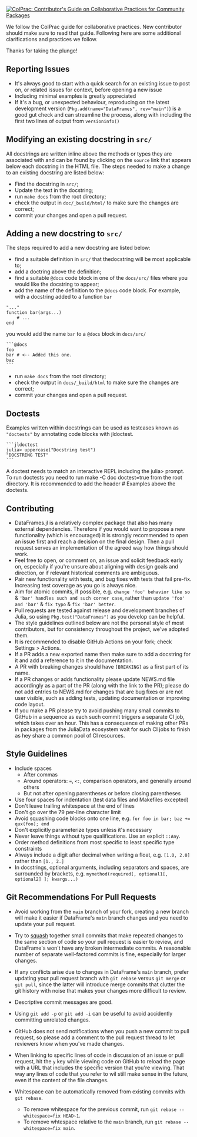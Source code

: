 [![ColPrac: Contributor's Guide on Collaborative Practices for Community Packages](https://img.shields.io/badge/ColPrac-Contributor's%20Guide-blueviolet)](https://github.com/SciML/ColPrac)

We follow the ColPrac guide for collaborative practices. New contributor should make sure to read that guide.
Following here are some additional clarifications and practices we follow.

Thanks for taking the plunge!

## Reporting Issues

* It's always good to start with a quick search for an existing issue to post on,
  or related issues for context, before opening a new issue
* Including minimal examples is greatly appreciated
* If it's a bug, or unexpected behaviour, reproducing on the latest development version
  (`Pkg.add(name="DataFrames", rev="main")`) is a good gut check and can streamline the process,
  along with including the first two lines of output from `versioninfo()`

## Modifying an existing docstring in `src/`

All docstrings are written inline above the methods or types they are associated with and can be found by clicking on the `source` link that appears below each docstring in the HTML file. The steps needed to make a change to an existing docstring are listed below:

* Find the docstring in `src/`;
* Update the text in the docstring;
* run `make docs` from the root directory;
* check the output in `doc/_build/html/` to make sure the changes are correct;
* commit your changes and open a pull request.

## Adding a new docstring to `src/`

The steps required to add a new docstring are listed below:
* find a suitable definition in `src/` that thedocstring will be most applicable to;
* add a doctring above the definition;
* find a suitable `@docs` code block in one of the `docs/src/` files where you would like the docstring to appear;
* add the name of the definition to the `@docs` code block. For example, with a docstring added to a function `bar`
```
"..."
function bar(args...)
    # ...
end
```

you would add the name `bar` to a `@docs` block in `docs/src/`
````
```@docs
foo
bar # <-- Added this one.
baz
```
````

* run `make docs` from the root directory;
* check the output in `docs/_build/html` to make sure the changes are correct;
* commit your changes and open a pull request.

## Doctests

Examples written within docstrings can be used as testcases known as `"doctests"` by annotating code blocks with jldoctest.
````
```jldoctest
julia> uppercase("Docstring test")
"DOCSTRING TEST"
```
````
A doctest needs to match an interactive REPL including the julia> prompt. To run doctests you need to run make -C doc doctest=true from the root directory. It is recommended to add the header # Examples above the doctests.

## Contributing

* DataFrames.jl is a relatively complex package that also has many external dependencies.
  Therefore if you would want to propose a new functionality (which is encouraged) it is
  strongly recommended to open an issue first and reach a decision on the final design.
  Then a pull request serves an implementation of the agreed way how things should work.
* Feel free to open, or comment on, an issue and solicit feedback early on,
  especially if you're unsure about aligning with design goals and direction,
  or if relevant historical comments are ambiguous.
* Pair new functionality with tests, and bug fixes with tests that fail pre-fix.
  Increasing test coverage as you go is always nice.
* Aim for atomic commits, if possible, e.g. `change 'foo' behavior like so` &
  `'bar' handles such and such corner case`,
  rather than `update 'foo' and 'bar'` & `fix typo` & `fix 'bar' better`.
* Pull requests are tested against release and development branches of Julia,
  so using `Pkg.test("DataFrames")` as you develop can be helpful.
* The style guidelines outlined below are not the personal style of most contributors,
  but for consistency throughout the project, we've adopted them.
* It is recommended to disable GitHub Actions on your fork; check Settings > Actions.
* If a PR adds a new exported name then make sure to add a docstring for it and
  add a reference to it in the documentation.
* A PR with breaking changes should have `[BREAKING]` as a first part of its name.
* If a PR changes or adds functionality please update NEWS.md file accordingly as
  a part of the PR (along with the link to the PR); please do not add entries
  to NEWS.md for changes that are bug fixes or are not user visible, such as
  adding tests, updating documentation or improving code layout.
* If you make a PR please try to avoid pushing many small commits to GitHub in
  a sequence as each such commit triggers a separate CI job, which takes over
  an hour. This has a consequence of making other PRs in packages from the JuliaData
  ecosystem wait for such CI jobs to finish as hey share a common pool of CI resources.

## Style Guidelines

* Include spaces
    + After commas
    + Around operators: `=`, `<:`, comparison operators, and generally around others
    + But not after opening parentheses or before closing parentheses
* Use four spaces for indentation (test data files and Makefiles excepted)
* Don't leave trailing whitespace at the end of lines
* Don't go over the 79 per-line character limit
* Avoid squashing code blocks onto one line, e.g. `for foo in bar; baz += qux(foo); end`
* Don't explicitly parameterize types unless it's necessary
* Never leave things without type qualifications. Use an explicit `::Any`.
* Order method definitions from most specific to least specific type constraints
* Always include a digit after decimal when writing a float, e.g. `[1.0, 2.0]`
  rather than `[1., 2.]`
* In docstrings, optional arguments, including separators and spaces, are surrounded by brackets,
  e.g. `mymethod(required[, optional1[, optional2] ]; kwargs...)`

## Git Recommendations For Pull Requests

* Avoid working from the `main` branch of your fork, creating a new branch will make it easier if DataFrame's `main` branch changes and you need to update your pull request.

* Try to [squash](http://gitready.com/advanced/2009/02/10/squashing-commits-with-rebase.html) together small commits that make repeated changes to the same section of code so your pull request is easier to review, and DataFrame's won't have any broken intermediate commits. A reasonable number of separate well-factored commits is fine, especially for larger changes.

* If any conflicts arise due to changes in DataFrame's `main` branch, prefer updating your pull request branch with `git rebase` versus `git merge` or `git pull`, since the latter will introduce merge commits that clutter the git history with noise that makes your changes more difficult to review.

* Descriptive commit messages are good.

* Using `git add -p` or `git add -i` can be useful to avoid accidently committing unrelated changes.

* GitHub does not send notifications when you push a new commit to pull request, so please add a comment to the pull request thread to let reviewers know when you've made changes.

* When linking to specific lines of code in discussion of an issue or pull request, hit the `y` key while viewing code on GitHub to reload the page with a URL that includes the specific version that you're viewing. That way any lines of code that you refer to wil still make sense in the future, even if the content of the file changes.

* Whitespace can be automatically removed from existing commits with `git rebase`.
   + To remove whitespace for the previous commit, run `git rebase --whitespace=fix HEAD~1`.
   + To remove whtespace relative to the `main` branch, run `git rebase --whitespace=fix main`.